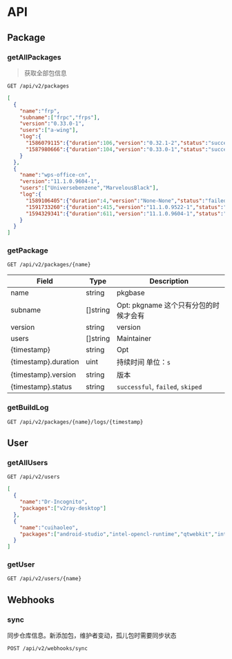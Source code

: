# API

## Package

### getAllPackages

> 获取全部包信息

`GET /api/v2/packages`

```json
[
  {
    "name":"frp",
    "subname":["frpc","frps"],
    "version":"0.33.0-1",
    "users":["a-wing"],
    "log":{
      "1586079115":{"duration":106,"version":"0.32.1-2","status":"successful"},
      "1587980666":{"duration":104,"version":"0.33.0-1","status":"successful"}
    }
  },
  {
    "name":"wps-office-cn",
    "version":"11.1.0.9604-1",
    "users":["Universebenzene","MarvelousBlack"],
    "log":{
      "1589106405":{"duration":4,"version":"None-None","status":"failed"},
      "1591733260":{"duration":415,"version":"11.1.0.9522-1","status":"successful"},
      "1594329341":{"duration":611,"version":"11.1.0.9604-1","status":"successful"}
    }
  }
]
```

### getPackage

`GET /api/v2/packages/{name}`

Field | Type | Description
----- | ---- | -----------
name      | string   | pkgbase
subname   | []string | Opt: pkgname 这个只有分包的时候才会有
version   | string   | version
users     | []string | Maintainer
{timestamp} | string | Opt
{timestamp}.duration  | uint | 持续时间 单位：`s`
{timestamp}.version | string | 版本
{timestamp}.status  | string | `successful`, `failed`, `skiped`

### getBuildLog

`GET /api/v2/packages/{name}/logs/{timestamp}`

## User

### getAllUsers

`GET /api/v2/users`

```json
[
  {
    "name":"Dr-Incognito",
    "packages":["v2ray-desktop"]
  },
  {
    "name":"cuihaoleo",
    "packages":["android-studio","intel-opencl-runtime","qtwebkit","intel-opencl-sdk","fcitx-sogoupinyin","tinc-pre"]
  }
]
```

### getUser

`GET /api/v2/users/{name}`

## Webhooks

### sync

同步仓库信息。新添加包，维护者变动，孤儿包时需要同步状态

`POST /api/v2/webhooks/sync`

